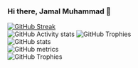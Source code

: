 ### Hi there, Jamal Muhammad 👋

[![GitHub Streak](https://streak-stats.demolab.com?user=jlegacy-ai&theme=slateorange&hide_border=true&date_format=j%20M%5B%20Y%5D&background=042B53F9&ring=EBEBEB&border=EBEBEB)](https://git.io/streak-stats)
<br/>
![GitHub Activity stats]( https://activity-graph.herokuapp.com/graph?username=JLegacy-AI)
![GitHub Trophies ](https://github-profile-trophy.vercel.app/?username=JLegacy-AI)  
![GitHub stats](https://github-readme-stats.vercel.app/api?username=JLegacy-AI&show_icons=true&theme=dark)  
![GitHub metrics](https://metrics.lecoq.io/fahad-qureshi786)  
![GitHub Trophies ](https://github-readme-stats.vercel.app/api/top-langs/?username=JLegacy-AI) 

